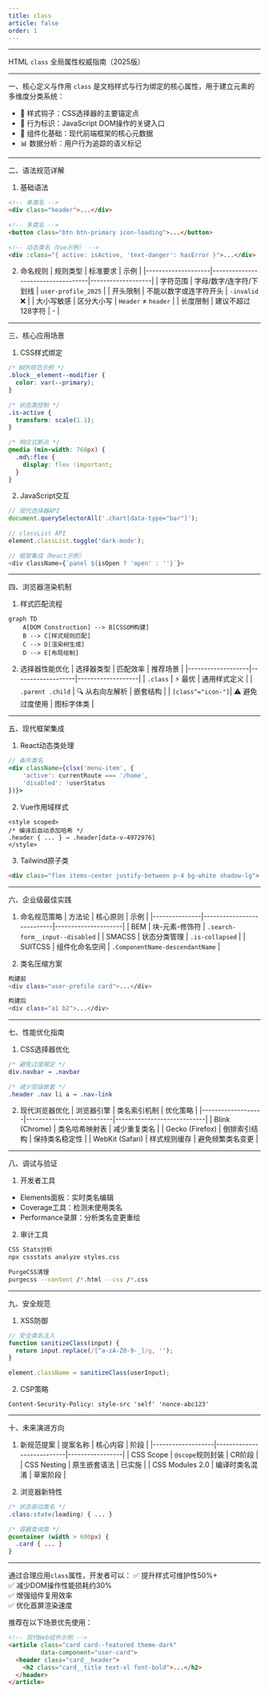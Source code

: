 ```yaml
---
title: class
article: false
order: 1
---
```


 
 
 
 
---
 
HTML `class` 全局属性权威指南（2025版）
 
---
 
一、核心定义与作用 
`class` 是文档样式与行为绑定的核心属性，用于建立元素的多维度分类系统：
 
- 🎨 样式钩子：CSS选择器的主要锚定点 
- 🤖 行为标识：JavaScript DOM操作的关键入口 
- 🧩 组件化基础：现代前端框架的核心元数据 
- 📊 数据分析：用户行为追踪的语义标记 
 
---
 
二、语法规范详解 
 
1. 基础语法 
```html 
<!-- 单类名 -->
<div class="header">...</div>
 
<!-- 多类名 -->
<button class="btn btn-primary icon-loading">...</button>
 
<!-- 动态类名（Vue示例） -->
<div :class="{ active: isActive, 'text-danger': hasError }">...</div>
```
 
2. 命名规则 
| 规则类型          | 标准要求                          | 示例              |
|--------------------|-----------------------------------|-------------------|
| 字符范围          | 字母/数字/连字符/下划线           | `user-profile_2025` |
| 开头限制          | 不能以数字或连字符开头            | `-invalid` ❌     |
| 大小写敏感        | 区分大小写                        | `Header` ≠ `header` |
| 长度限制          | 建议不超过128字符                 | -                 |
 
---
 
三、核心应用场景 
 
1. CSS样式绑定 
```css 
/* BEM规范示例 */
.block__element--modifier {
  color: var(--primary);
}
 
/* 状态类控制 */
.is-active {
  transform: scale(1.1);
}
 
/* 响应式断点 */
@media (min-width: 768px) {
  .md\:flex {
    display: flex !important;
  }
}
```
 
2. JavaScript交互 
```javascript 
// 现代选择器API 
document.querySelectorAll('.chart[data-type="bar"]');
 
// classList API 
element.classList.toggle('dark-mode');
 
// 框架集成（React示例）
<div className={`panel ${isOpen ? 'open' : ''}`}>
```
 
---
 
四、浏览器渲染机制 
 
1. 样式匹配流程 
```mermaid 
graph TD 
    A[DOM Construction] --> B[CSSOM构建]
    B --> C[样式规则匹配]
    C --> D[渲染树生成]
    D --> E[布局绘制]
```
 
2. 选择器性能优化 
| 选择器类型        | 匹配效率          | 推荐场景          |
|-------------------|-------------------|-------------------|
| `.class`          | ⚡ 最优           | 通用样式定义      |
| `.parent .child`  | 🔍 从右向左解析   | 嵌套结构          |
| `[class^="icon-"]`| ⚠️ 避免过度使用   | 图标字体类        |
 
---
 
五、现代框架集成 
 
1. React动态类处理 
```jsx 
// 条件类名 
<div className={clsx('menu-item', {
    'active': currentRoute === '/home',
    'disabled': !userStatus 
})}>
```
 
2. Vue作用域样式 
```vue 
<style scoped>
/* 编译后自动添加哈希 */
.header { ... } → .header[data-v-4972976]
</style>
```
 
3. Tailwind原子类 
```html 
<div class="flex items-center justify-between p-4 bg-white shadow-lg">
```
 
---
 
六、企业级最佳实践 
 
1. 命名规范策略 
| 方法论        | 核心原则                  | 示例                |
|---------------|---------------------------|---------------------|
| BEM           | 块-元素-修饰符            | `.search-form__input--disabled` |
| SMACSS        | 状态分类管理              | `.is-collapsed`     |
| SUITCSS       | 组件化命名空间            | `.ComponentName-descendantName` |
 
2. 类名压缩方案 
```bash 
构建前 
<div class="user-profile card">...</div>
 
构建后 
<div class="a1 b2">...</div>
```
 
---
 
七、性能优化指南 
 
1. CSS选择器优化 
```css 
/* 避免过度限定 */
div.navbar → .navbar 
 
/* 减少层级嵌套 */
.header .nav li a → .nav-link 
```
 
2. 现代浏览器优化 
| 浏览器引擎        | 类名索引机制              | 优化策略                    |
|-------------------|---------------------------|----------------------------|
| Blink (Chrome)    | 类名哈希映射表            | 减少重复类名                |
| Gecko (Firefox)   | 倒排索引结构              | 保持类名稳定性              |
| WebKit (Safari)   | 样式规则缓存              | 避免频繁类名变更            |
 
---
 
八、调试与验证 
 
1. 开发者工具 
- Elements面板：实时类名编辑 
- Coverage工具：检测未使用类名 
- Performance录屏：分析类名变更重绘 
 
2. 审计工具 
```bash 
CSS Stats分析 
npx cssstats analyze styles.css 
 
PurgeCSS清理 
purgecss --content /*.html --css /*.css 
```
 
---
 
九、安全规范 
 
1. XSS防御 
```javascript 
// 安全类名注入 
function sanitizeClass(input) {
  return input.replace(/[^a-zA-Z0-9-_]/g, '');
}
 
element.className = sanitizeClass(userInput);
```
 
2. CSP策略 
```http 
Content-Security-Policy: style-src 'self' 'nonce-abc123'
```
 
---
 
十、未来演进方向 
 
1. 新规范提案 
| 提案名称          | 核心内容                  | 阶段            |
|-------------------|---------------------------|-----------------|
| CSS Scope         | `@scope`规则封装          | CR阶段          |
| CSS Nesting       | 原生嵌套语法              | 已实施          |
| CSS Modules 2.0   | 编译时类名混淆            | 草案阶段        |
 
2. 浏览器新特性 
```css 
/* 状态驱动类名 */
.class:state(loading) { ... }
 
/* 容器查询类 */
@container (width > 600px) {
  .card { ... }
}
```
 
---
 
通过合理应用`class`属性，开发者可以：
✅ 提升样式可维护性50%+  
✅ 减少DOM操作性能损耗约30%  
✅ 增强组件复用效率  
✅ 优化首屏渲染速度  
 
推荐在以下场景优先使用：
```html 
<!-- 现代Web组件示例 -->
<article class="card card--featured theme-dark" 
         data-component="user-card">
  <header class="card__header">
    <h2 class="card__title text-xl font-bold">...</h2>
  </header>
</article>
```